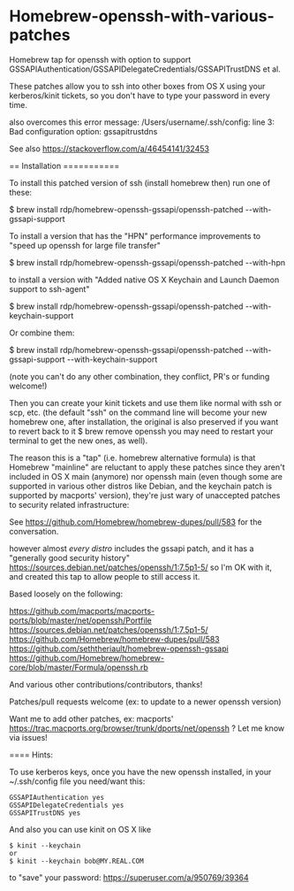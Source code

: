 # Homebrew-openssh-with-various-patches

Homebrew tap for openssh with option to support GSSAPIAuthentication/GSSAPIDelegateCredentials/GSSAPITrustDNS et al.

These patches allow you to ssh into other boxes from OS X using your kerberos/kinit tickets, so you don't have to type your password in every time.

also overcomes this error message: 
/Users/username/.ssh/config: line 3: Bad configuration option: gssapitrustdns
  
See also https://stackoverflow.com/a/46454141/32453

== Installation ===========

To install this patched version of ssh (install homebrew then) run one of these:

$ brew install rdp/homebrew-openssh-gssapi/openssh-patched --with-gssapi-support

To install a version that has the "HPN" performance improvements to "speed up openssh for large file transfer"

$ brew install rdp/homebrew-openssh-gssapi/openssh-patched --with-hpn

to install a version with "Added native OS X Keychain and Launch Daemon support to ssh-agent"

$ brew install rdp/homebrew-openssh-gssapi/openssh-patched --with-keychain-support

Or combine them:

$ brew install rdp/homebrew-openssh-gssapi/openssh-patched --with-gssapi-support --with-keychain-support

(note you can't do any other combination, they conflict, PR's or funding welcome!)

Then you can create your kinit tickets and use them like normal with ssh or scp, etc.
(the default "ssh" on the command line will become your new homebrew one, after installation,
the original is also preserved if you want to revert back to it $ brew remove openssh
you may need to restart your terminal to get the new ones, as well).

The reason this is a "tap" (i.e. homebrew alternative formula) is that Homebrew "mainline" are reluctant to apply these patches 
since they aren't included in OS X main (anymore) nor openssh main (even though some are supported in various other distros like Debian,
and the keychain patch is supported by macports' version), they're just wary of unaccepted patches to security related infrastructure:

See https://github.com/Homebrew/homebrew-dupes/pull/583 for the conversation.

however almost *every distro* includes the gssapi patch, and it has a "generally good security history"
https://sources.debian.net/patches/openssh/1:7.5p1-5/
so I'm OK with it, and created this tap to allow people to still access it.

Based loosely on the following:

https://github.com/macports/macports-ports/blob/master/net/openssh/Portfile
https://sources.debian.net/patches/openssh/1:7.5p1-5/
https://github.com/Homebrew/homebrew-dupes/pull/583
https://github.com/seththeriault/homebrew-openssh-gssapi
https://github.com/Homebrew/homebrew-core/blob/master/Formula/openssh.rb

And various other contributions/contributors, thanks!

Patches/pull requests welcome (ex: to update to a newer openssh version)

Want me to add other patches, ex: macports' https://trac.macports.org/browser/trunk/dports/net/openssh ? Let me know via issues!

==== Hints:

To use kerberos keys, once you have the new openssh installed, in your ~/.ssh/config file you need/want this:
```
GSSAPIAuthentication yes
GSSAPIDelegateCredentials yes
GSSAPITrustDNS yes
```
And also you can use kinit on OS X like
```
$ kinit --keychain
or
$ kinit --keychain bob@MY.REAL.COM
```
to "save" your password: https://superuser.com/a/950769/39364
